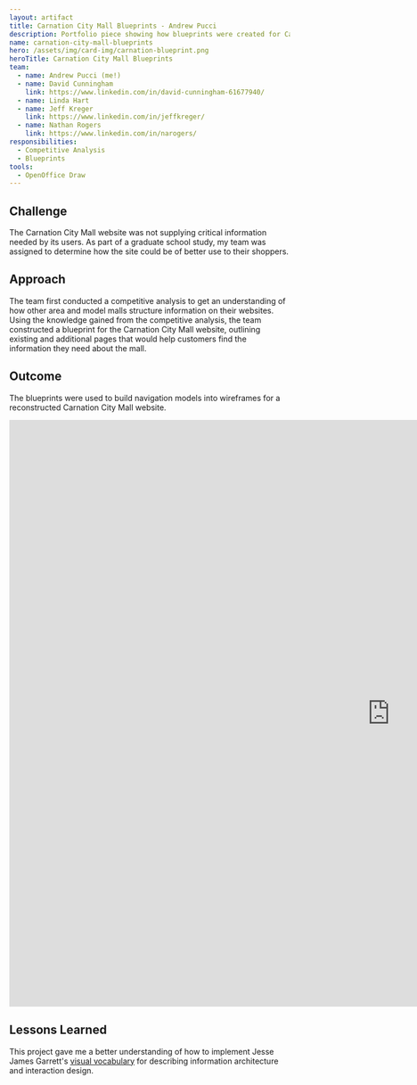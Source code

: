 ```yaml
---
layout: artifact
title: Carnation City Mall Blueprints - Andrew Pucci
description: Portfolio piece showing how blueprints were created for Carnation City Mall.
name: carnation-city-mall-blueprints
hero: /assets/img/card-img/carnation-blueprint.png
heroTitle: Carnation City Mall Blueprints
team:
  - name: Andrew Pucci (me!)
  - name: David Cunningham
    link: https://www.linkedin.com/in/david-cunningham-61677940/
  - name: Linda Hart
  - name: Jeff Kreger
    link: https://www.linkedin.com/in/jeffkreger/
  - name: Nathan Rogers
    link: https://www.linkedin.com/in/narogers/
responsibilities:
  - Competitive Analysis
  - Blueprints
tools:
  - OpenOffice Draw
---
```


## Challenge
The Carnation City Mall website was not supplying critical information needed by its users. As part of a graduate school  study, my team was assigned to determine how the site could be of better use to their shoppers.

## Approach
The team first conducted a competitive analysis to get an understanding of how other area and model malls structure information on their websites. Using the knowledge gained from the competitive analysis, the team constructed a blueprint for the Carnation City Mall website, outlining existing and additional pages that would help customers find the information they need about the mall.

## Outcome
The blueprints were used to build navigation models into wireframes for a reconstructed Carnation City Mall website.
<div class="embed-responsive embed-responsive-4by3 mb-3">
  <iframe class="embed-responsive-item" src="https://docs.google.com/presentation/d/1dozqqSSYgg2DRtXlqsWifOQWcIqSQKXZsPMYR-oQ0YI/embed?start=true&loop=true&delayms=3000" frameborder="0" width="1365" height="1053" allowfullscreen="true" mozallowfullscreen="true" webkitallowfullscreen="true" title="Carnation City Mall website redesign presentation"></iframe>
</div>

## Lessons Learned
This project gave me a better understanding of how to implement Jesse James Garrett's [visual vocabulary](http://www.jjg.net/ia/visvocab/) for describing information architecture and interaction design.
